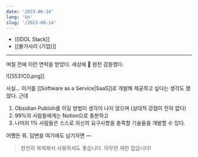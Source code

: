 ```yaml
---
date: '2023-06-14'
lang: 'ko'
slug: '/2023-06-14'
---
```


- [[IDOL Stack]]
- [[불가사리 (기업)]]

---

며칠 전에 이런 연락을 받았다. 세상에 🥹 완전 감동했다.

![[5531C0.png]]

사실... 이거를 [[Software as a Service|SaaS]]로 개발해 제공하고 싶다는 생각도 했었다. 근데

1. Obsidian Publish를 이길 방법이 생각이 나지 않으며 (상대적 강점이 전혀 없다)
2. 99%의 사람들에게는 Notion으로 충분하고
3. 나머지 1% 사람들은 스스로 자신의 요구사항을 충족할 기술들을 개발할 수 있다.

어쨌든 뭐. 답변을 여기에도 남기자면 —

> 완전히 복제해서 사용하셔도 좋습니다. 아무런 제한 없습니다!
